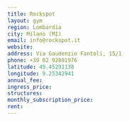 ```yaml
---
title: Rockspot
layout: gym
region: Lombardia
city: Milano (MI)
email: info@rockspot.it
website: 
address: Via Gaudenzio Fantoli, 15/1
phone: +39 02 92801976
latitude: 45.45291138
longitude: 9.25342941
annual_fee: 
ingress_price: 
structures: 
monthly_subscription_price: 
rent: 
---
```


